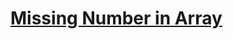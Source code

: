 <h1> <a href="https://practice.geeksforgeeks.org/problems/missing-number-in-array1416/1?page=1&curated[]=8&sortBy=submissions" target="_blank">Missing Number in Array</a> </h1>
